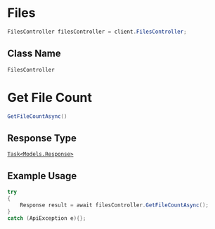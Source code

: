 # Files

```csharp
FilesController filesController = client.FilesController;
```

## Class Name

`FilesController`


# Get File Count

```csharp
GetFileCountAsync()
```

## Response Type

[`Task<Models.Response>`](../../doc/models/response.md)

## Example Usage

```csharp
try
{
    Response result = await filesController.GetFileCountAsync();
}
catch (ApiException e){};
```

